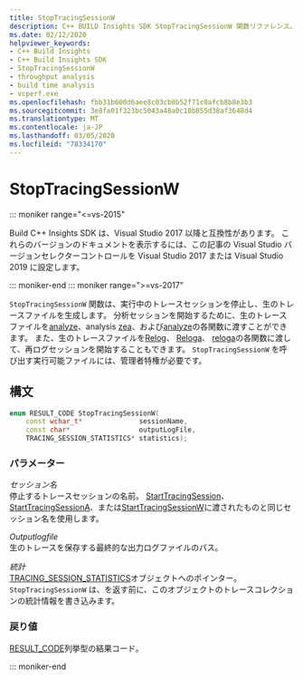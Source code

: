 ```yaml
---
title: StopTracingSessionW
description: C++ BUILD Insights SDK StopTracingSessionW 関数リファレンス。
ms.date: 02/12/2020
helpviewer_keywords:
- C++ Build Insights
- C++ Build Insights SDK
- StopTracingSessionW
- throughput analysis
- build time analysis
- vcperf.exe
ms.openlocfilehash: fbb31b600d6aee8c03cb0b52f71c0afcb8b8e3b3
ms.sourcegitcommit: 3e8fa01f323bc5043a48a0c18b855d38af3648d4
ms.translationtype: MT
ms.contentlocale: ja-JP
ms.lasthandoff: 03/05/2020
ms.locfileid: "78334170"
---
```

# <a name="stoptracingsessionw"></a>StopTracingSessionW

::: moniker range="<=vs-2015"

Build C++ Insights SDK は、Visual Studio 2017 以降と互換性があります。 これらのバージョンのドキュメントを表示するには、この記事の Visual Studio バージョンセレクターコントロールを Visual Studio 2017 または Visual Studio 2019 に設定します。

::: moniker-end
::: moniker range=">=vs-2017"

`StopTracingSessionW` 関数は、実行中のトレースセッションを停止し、生のトレースファイルを生成します。 分析セッションを開始するために、生のトレースファイルを[analyze](analyze.md)、analysis [zea](analyze-a.md)、および[analyze](analyze-w.md)の各関数に渡すことができます。 また、生のトレースファイルを[Relog](relog.md)、 [Reloga](relog-a.md)、 [reloga](relog-w.md)の各関数に渡して、再ログセッションを開始することもできます。 `StopTracingSessionW` を呼び出す実行可能ファイルには、管理者特権が必要です。

## <a name="syntax"></a>構文

```cpp
enum RESULT_CODE StopTracingSessionW(
    const wchar_t*              sessionName,
    const char*                 outputLogFile,
    TRACING_SESSION_STATISTICS* statistics);
```

### <a name="parameters"></a>パラメーター

*セッション名*\
停止するトレースセッションの名前。 [StartTracingSession](start-tracing-session.md)、 [StartTracingSessionA](start-tracing-session-a.md)、または[StartTracingSessionW](start-tracing-session-w.md)に渡されたものと同じセッション名を使用します。

*Outputlogfile*\
生のトレースを保存する最終的な出力ログファイルのパス。

*統計*\
[TRACING_SESSION_STATISTICS](../other-types/tracing-session-statistics-struct.md)オブジェクトへのポインター。 `StopTracingSessionW` は、を返す前に、このオブジェクトのトレースコレクションの統計情報を書き込みます。

### <a name="return-value"></a>戻り値

[RESULT_CODE](../other-types/result-code-enum.md)列挙型の結果コード。

::: moniker-end
